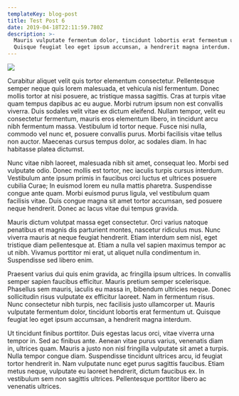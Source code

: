 ```yaml
---
templateKey: blog-post
title: Test Post 6
date: 2019-04-18T22:11:59.780Z
description: >-
  Mauris vulputate fermentum dolor, tincidunt lobortis erat fermentum ut.
  Quisque feugiat leo eget ipsum accumsan, a hendrerit magna interdum.
---
```

![](/img/jumbotron.jpg)

Curabitur aliquet velit quis tortor elementum consectetur. Pellentesque semper neque quis lorem malesuada, et vehicula nisl fermentum. Donec mollis tortor at nisi posuere, ac tristique massa sagittis. Cras at turpis vitae quam tempus dapibus ac eu augue. Morbi rutrum ipsum non est convallis viverra. Duis sodales velit vitae ex dictum eleifend. Nullam tempor, velit eu consectetur fermentum, mauris eros elementum libero, in tincidunt arcu nibh fermentum massa. Vestibulum id tortor neque. Fusce nisi nulla, commodo vel nunc et, posuere convallis purus. Morbi facilisis vitae tellus non auctor. Maecenas cursus tempus dolor, ac sodales diam. In hac habitasse platea dictumst.

Nunc vitae nibh laoreet, malesuada nibh sit amet, consequat leo. Morbi sed vulputate odio. Donec mollis est tortor, nec iaculis turpis cursus interdum. Vestibulum ante ipsum primis in faucibus orci luctus et ultrices posuere cubilia Curae; In euismod lorem eu nulla mattis pharetra. Suspendisse congue ante quam. Morbi euismod purus ligula, vel vestibulum quam facilisis vitae. Duis congue magna sit amet tortor accumsan, sed posuere neque hendrerit. Donec ac lacus vitae dui tempus gravida.

Mauris dictum volutpat massa eget consectetur. Orci varius natoque penatibus et magnis dis parturient montes, nascetur ridiculus mus. Nunc viverra mauris at neque feugiat hendrerit. Etiam interdum sem nisl, eget tristique diam pellentesque at. Etiam a nulla vel sapien maximus tempor ac ut nibh. Vivamus porttitor mi erat, ut aliquet nulla condimentum in. Suspendisse sed libero enim.

Praesent varius dui quis enim gravida, ac fringilla ipsum ultrices. In convallis semper sapien faucibus efficitur. Mauris pretium semper scelerisque. Phasellus sem mauris, iaculis eu massa in, bibendum ultricies neque. Donec sollicitudin risus vulputate ex efficitur laoreet. Nam in fermentum risus. Nunc consectetur nibh turpis, nec facilisis justo ullamcorper ut. Mauris vulputate fermentum dolor, tincidunt lobortis erat fermentum ut. Quisque feugiat leo eget ipsum accumsan, a hendrerit magna interdum.

Ut tincidunt finibus porttitor. Duis egestas lacus orci, vitae viverra urna tempor in. Sed ac finibus ante. Aenean vitae purus varius, venenatis diam in, ultrices quam. Mauris a justo non nisl fringilla vulputate sit amet a turpis. Nulla tempor congue diam. Suspendisse tincidunt ultrices arcu, id feugiat tortor hendrerit in. Nam vulputate nunc eget purus sagittis faucibus. Etiam metus neque, vulputate eu laoreet hendrerit, dictum faucibus ex. In vestibulum sem non sagittis ultrices. Pellentesque porttitor libero ac venenatis ultrices.

